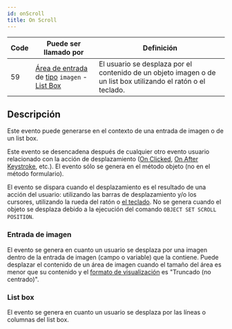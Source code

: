 ```yaml
---
id: onScroll
title: On Scroll
---
```


| Code | Puede ser llamado por                                                                                                                                    | Definición                                                                                                     |
| ---- | -------------------------------------------------------------------------------------------------------------------------------------------------------- | -------------------------------------------------------------------------------------------------------------- |
| 59   | [Área de entrada](FormObjects/input_overview.md) de [tipo](FormObjects/properties_Object.md#type) `imagen` - [List Box](FormObjects/listbox_overview.md) | El usuario se desplaza por el contenido de un objeto imagen o de un list box utilizando el ratón o el teclado. |


## Descripción

Este evento puede generarse en el contexto de una entrada de imagen o de un list box.

Este evento se desencadena después de cualquier otro evento usuario relacionado con la acción de desplazamiento ([On Clicked](onClicked.md), [On After Keystroke](onAfterKeystroke.md), etc.). El evento sólo se genera en el método objeto (no en el método formulario).

El evento se dispara cuando el desplazamiento es el resultado de una acción del usuario: utilizando las barras de desplazamiento y/o los cursores, utilizando la rueda del ratón o [el teclado](FormObjects/properties_Appearance.md#vertical-scroll-bar). No se genera cuando el objeto se desplaza debido a la ejecución del comando `OBJECT SET SCROLL POSITION`.


### Entrada de imagen

El evento se genera en cuanto un usuario se desplaza por una imagen dentro de la entrada de imagen (campo o variable) que la contiene. Puede desplazar el contenido de un área de imagen cuando el tamaño del área es menor que su contenido y el [formato de visualización](FormObjects/properties_Display.md#picture-format) es "Truncado (no centrado)".


### List box

El evento se genera en cuanto un usuario se desplaza por las líneas o columnas del list box. 
